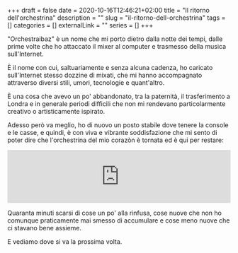 +++ 
draft = false
date = 2020-10-16T12:46:21+02:00
title = "Il ritorno dell'orchestrina"
description = ""
slug = "il-ritorno-dell-orchestrina" 
tags = []
categories = []
externalLink = ""
series = []
+++

"Orchestraibaz" è un nome che mi porto dietro dalla notte dei tempi, dalle prime volte che ho attaccato il mixer al computer e trasmesso della musica sull'Internet.

È il nome con cui, saltuariamente e senza alcuna cadenza, ho caricato sull'Internet stesso dozzine di mixati, che mi hanno accompagnato attraverso diversi stili, umori, tecnologie e quant'altro.

È una cosa che avevo un po' abbandonato, tra la paternità, il trasferimento a Londra e in generale periodi difficili che non mi rendevano particolarmente creativo o artisticamente ispirato.

Adesso però va meglio, ho di nuovo un posto stabile dove tenere la console e le casse, e quindi, è con viva e vibrante soddisfazione che mi sento di poter dire che l'orchestrina del mio corazòn è tornata ed è qui per restare:

<iframe width="100%" height="120" src="https://www.mixcloud.com/widget/iframe/?hide_cover=1&feed=%2Fraibaz%2Forchestraibaz-s2e01%2F" frameborder="0" ></iframe>

Quaranta minuti scarsi di cose un po' alla rinfusa, cose nuove che non ho comunque praticamente mai smesso di accumulare e cose meno nuove che ci stavano bene assieme.

E vediamo dove si va la prossima volta.